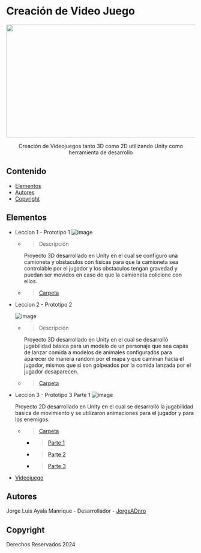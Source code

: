 # Creación de Video Juego
<p align="center">
    <img src="https://sm.ign.com/ign_latam/news/u/unity-ackn/unity-acknowledges-confusion-and-frustration-among-developer_6csh.png" alt="Logo" width=1200 height=300>

  <p align="center">
    Creación de Videojuegos tanto 3D como 2D utilizando Unity como herramienta de desarrollo
    <br>
  </p>
</p>


## Contenido

- [Elementos](#elementos)
- [Autores](#autores)
- [Copyright](#copyright)


## Elementos

* Leccion 1 - Prototipo 1
  ![image](https://github.com/user-attachments/assets/d5bd97c1-1221-4a52-8881-7b9fb853358a)
  * > Descripción
      <p> Proyecto 3D desarrollado en Unity en el cual se configuró una camioneta y obstaculos con físicas para que la camioneta sea controlable por el jugador y los obstaculos tengan gravedad y puedan ser movidos en caso de que la camioneta colicione con ellos. </p>
  * > [Carpeta](./Prototipo1/)
* Leccion 2 - Prototipo 2

  ![image](https://github.com/user-attachments/assets/54302a24-b86f-401d-90b1-bee94dcfdf40)
  * > Descripción
      <p> Proyecto 3D desarrollado en Unity en el cual se desarrolló jugabilidad básica para un modelo de un personaje que sea capás de lanzar comida a modelos de animales configurados para aparecer de manera random por el mapa y que caminan hacia el jugador, mismos que si son golpeados por la comida lanzada por el jugador desaparecen. </p>
  * > [Carpeta](./Prototipo2/)

* Leccion 3 - Prototipo 3 Parte 1
  ![image](https://github.com/user-attachments/assets/36763222-0a3f-433a-825b-9491a8797ce4)
        <p> Proyecto 2D desarrollado en Unity en el cual se desarrolló la jugabilidad básica de movimiento y se utilizaron animaciones para el jugador y para los enemigos. </p>
  * > [Carpeta](./Prototipo3/)
      * > [Parte 1](./Prototipo3/Parte1/)
      * > [Parte 2](./Prototipo3/Parte2/)
      * > [Parte 3](./Prototipo3/Parte3/)
  
* [Videojuego](./Juego/)

## Autores
Jorge Luis Ayala Manrique  - Desarrollador - [JorgeADnro](http://github.com/JorgeADnro)

## Copyright
Derechos Reservados 2024
